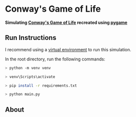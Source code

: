 # Conway's Game of Life
**Simulating [Conway's Game of Life](https://en.wikipedia.org/wiki/Conway%27s_Game_of_Life) recreated using [pygame](https://github.com/pygame/pygame)**

## Run Instructions
I recommend using a [virtual environment](https://docs.python.org/3/library/venv.html) to run this simulation.

In the root directory, run the following commands:
```sh
> python -m venv venv

> venv\Scripts\activate

> pip install -r requirements.txt

> python main.py
```

## About
